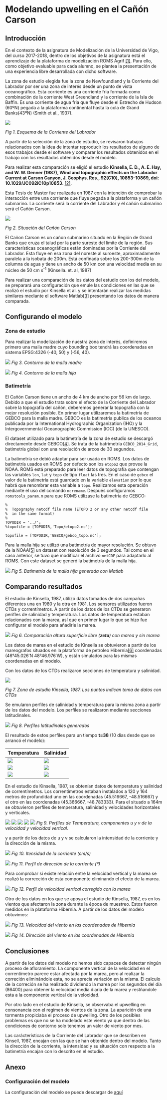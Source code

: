 # Modelando upwelling en el Cañón Carson

## Introducción
En el contexto de la asignatura de Modelización de la Universidad de Vigo, del curso 2017-2018, dentro de los objetivos de la asignatura está el aprendizaje de la plataforma de modelización ROMS Agrif [[1]](https://www.croco-ocean.org/). Para ello, como objetivo evaluable para cada alumno, se plantea la presentación de una experiencia libre desarrollada con dicho software. 

La zona de estudio elegida fue la zona de Newfoundland y la Corriente del Labrador por ser una zona de interés desde un punto de vista oceanográfico. Esta corriente es una corriente fria formada como combinación de la corriente West Greendland y la corriente de la Isla de Baffin. Es una corriente de agua fria que fluye desde el Estrecho de Hudson (60ºN) pegada a la plataforma continental hasta la cola de Grand Banks(43ºN) (Smith et al., 1937).

![](_images/labrador.jpg)

*Fig 1. Esquema de la Corriente del Labrador*

A partir de la selección de la zona de estudio, se revisaron trabajos relacionados con la idea de intentar reproducir los resultados de alguno de esos trabajos desde el software y comparar los resultados obtenidos en el trabajo con los resultados obtenidos desde el modelo. 

Para realizar esta comparación se eligió el estudio **Kinsella, E. D., A. E. Hay, and W. W. Denner (1987), Wind and topographic effects on the Labrador Current at Carson Canyon, J. Geophys. Res., 92(C10), 10853–10869, doi: 10.1029/JC092iC10p10853**. [[2]](http://www.phys.ocean.dal.ca/people/po/Haypubs/KinsellaHayDenner_JGR1987.pdf).

Esta Tesis de Master fue realizada en 1987 con la intención de comprobar la interacción entre una corriente que fluye pegada a la plataforma y un cañón submarino. La corriente será la corriente del Labrador y el cañón submarino será el Cañón Carson.

![](_images/carson_canyon.png)

*Fig 2. Situación del Cañón Carson*

El Cañon Carson es un cañon submarino situado en la Región de Grand Banks que cruza el talud por la parte sureste del límite de la región. Sus características oceanográficas están dominadas por la Corriente del Labrador. Esta fluye en esa zona del noreste al suroeste, aproximadamente paralela a la isobata de 200m. Está confinada sobre los 200-300m de la columna de agua y tiene un ancho de 50 km con una velocidad media en su núcleo de 50 cm s<sup>-1</sup> (Kinsella. et. al, 1987)

Para realizar una comparación de los datos del estudio con los del modelo, se preparará una configuración que emule las condiciones en las que se realizó el estudio por Kinsella et al. y se intentarán realizar las medidas similares mediante el software Matlab[[3]](https://www.mathworks.com/products/matlab.html) presentando los datos de manera comparada.

## Configurando el modelo

### Zona de estudio
Para realizar la modelización de nuestra zona de interés, definiremos primero una malla madre cuyo bounding box tendrá las coordenadas en sistema EPSG:4326 (-40, 50) y (-56, 40).

![](_images/mom_grid.png)
*Fig 3. Contorno de la malla madre*

![](_images/child_grid.png)
*Fig 4. Contorno de la malla hija*

### Batimetría
El Cañón Carson tiene un ancho de 4 km de ancho por 56 km de largo. Debido a que el estudio trata sobre el efecto de la Corriente del Labrador sobre la topografía del cañón, deberemos generar la topografía con la mejor resolución posible. En primer lugar utilizaremos la batimetría de GEBCO para la malla madre. GEBCO es la batimetría publica de los oceanos publicada por la International Hydrographic Organization (IHO) y la Intergovernmental Oceanographic Commission (IOC) (de la UNESCO).

El dataset utilizado para la batimetría de la zona de estudio se descargó directamente desde GEBCO[[4]](https://www.gebco.net/data_and_products/gridded_bathymetry_data/gebco_30_second_grid/). Se trata de la batrimetría `GEBCO_2014_Grid`, batimetría global con una resolución de arcos de 30 segundos.

La batimetría se debió adaptar para ser usada en ROMS. Los datos de batimetría usados en ROMS por defecto son los `etopo2` que provee la NOAA. ROMS está preparado para leer datos de topografía que contengan las variables `lon`, `lat` y `topo` de tipo `float` las tres. En el caso de `gebco` el valor de la batimetría está guardado en la variable `elevation` por lo que habrá que renombrar esta variable a `topo`. Realizamos esta operación mediante el uso del comando `ncrename`. Después configuramos `romstools_param.m` para que ROMS utilizase la batimetría de GEBCO:

```
%
%  Topography netcdf file name (ETOPO 2 or any other netcdf file
%  in the same format)
%
TOPODIR = '../';
%topofile = [TOPODIR,'Topo/etopo2.nc'];

topofile = [TOPODIR,'GEBCO/gebco_topo.nc'];
```

Para la malla hija se utilizó una batimetría de mayor resolución. Se obtuvo de la NOAA[[5]](https://data.nodc.noaa.gov/cgi-bin/iso?id=gov.noaa.ngdc.mgg.dem:11503) un dataset con resolución de 3 segundos. Tal como en el caso anterior, se tuvo que modificar el archivo `netCDF` para adaptarlo al ROMS. Con este dataset se generó la batimetría de la malla hija.

![](_images/bathymetry_child_grid.png)
*Fig 5. Batimetría de la malla hija generada con Matlab*

## Comparando resultados
El estudio de Kinsella, 1987, utilizó datos tomados de dos campañas diferentes una en 1980 y la otra en 1981. Los sensores utilizados fueron CTDs y correntímetros. A partir de los datos de los CTDs se generaron perifles de salinidad y temperatura. Los datos de temperatura estaban relacionados con la marea, así que en primer lugar lo que se hizo fue configurar el modelo para añadirle la marea. 

![](_images/tides.svg)
*Fig 6. Comparación altura superficie libre (**zeta**) con marea y sin marea*

Los datos de marea en el estudio de Kinsella se obtuvieron a partir de los mareografos situados en la plataforma de petroleo Hibernia[[6]](https://en.wikipedia.org/wiki/Hibernia_oil_field) coordenadas (46°45.026′N 48°46.976′W), y están simulados para las mismas coordenadas en el modelo.

Con los datos de los CTDs realizaron secciones de temperatura y salinidad. 

![](_images/kinsella_zone.png)

*Fig 7. Zona de estudio Kinsella, 1987. Los puntos indican toma de datos con CTDs*

Se emularon perfiles de salinidad y temperatura para la misma zona a partir de los datos del modelo. Los perfiles se realizaron mediante secciones latitudinales.

![](_images/profiles_names.png)
*Fig 8. Perfiles latitudinales generados*

El resultado de estos perfiles para un tiempo **t=38** (10 días desde que se arrancó el modelo):

| Temperatura | Salinidad |
|---|---|
| ![](_images/p1_temp.svg)  | ![](_images/p1_salt.svg) |
| ![](_images/p2_temp.svg)  | ![](_images/p2_salt.svg) |
| ![](_images/p3_temp.svg)  | ![](_images/p3_salt.svg) |

En el estudio de Kinsella, 1987, se obtenían datos de temperatura y salinidad de correntímetros. Los correntímetros estaban instalados a 120 y 164 metros de profundidad uno en las coordenadas (45.516667, -48.516667) y el otro en las coordenadas (45.366667, -48.783333). Para el situado a 164m se obtuvieron perfiles de temperatura, salinidad y velocidades horizontales y verticales.

![](_images/c1_temp.svg)
![](_images/c1_salt.svg)
![](_images/c1_u.svg)
![](_images/c1_v.svg)
![](_images/c1_w.svg)
*Fig 9. Perfiles de Temperatura, componentes u y v de la velocidad y velocidad vertical.*

y a partir de los datos de u y v se calcularon la intensidad de la corriente y la dirección de la misma.

![](_images/c1_intensity_current.svg)
*Fig 10. Itensidad de la corriente (cm/s)*

![](_images/c1_direction_current.svg)
*Fig 11. Perfíl de dirección de la corriente (º)*

Para comprobar si existe relación entre la velocidad vertical y la marea se realizó la corrección de esta componente eliminando el efecto de la marea.

![](_images/c1_w_minus_tide.svg)
*Fig 12. Perfíl de velocidad vertical corregido con la marea*

Otro de los datos en los que se apoya el estudio de Kinsella, 1987, es en los vientos que afectaron la zona durante la época de muestreo. Estos fueron medidos en la plataforma Hibernia. A partir de los datos del modelo obtuvimos:

![](_images/hibernia_wind_speed.svg)
*Fig 13. Velocidad del viento en las coordenadas de Hibernia*

![](_images/hibernia_wind_direction.svg)
*Fig 14. Dirección del viento en las coordenadas de Hibernia*

## Conclusiones
A partir de los datos del modelo no hemos sido capaces de detectar ningún proceso de afloramiento. La componente vertical de la velocidad en el correntímetro parece estar afectada por la marea, pero al realizar la correción eliminándole esta, no se aprecia variación en la misma. El calculo de la correción se ha realizado dividiendo la marea por los segundos del día (86400) para obtener la velocidad media diaria de la marea y restñandole esta a la componente vertical de la velocidad.

Por otro lado en el estudio de Kinsella, se observaba el upwelling en consonancia con el regimen de vientos de la zona. La aparición de una tormenta propiciaba el proceso de upwelling. Otro de los posibles problemas es que no se ha modelado este viento ya que dentro de las condiciones de contorno solo tenemos un valor de viento por mes.

Las carácterísticas de la Corriente del Labrador que se describen en Kinsell, 1987, encajan con las que se han obtenido dentro del modelo. Tanto la dirección de la corriente, la intensidad y su situación con respecto a la batimetría encajan con lo descrito en el estudio.

## Anexo
### Configuración del modelo
La configuración del modelo se puede descargar de [aquí]()

